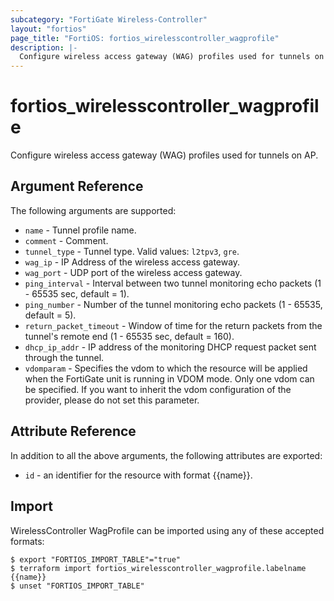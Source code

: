 ```yaml
---
subcategory: "FortiGate Wireless-Controller"
layout: "fortios"
page_title: "FortiOS: fortios_wirelesscontroller_wagprofile"
description: |-
  Configure wireless access gateway (WAG) profiles used for tunnels on AP.
---
```


# fortios_wirelesscontroller_wagprofile
Configure wireless access gateway (WAG) profiles used for tunnels on AP.

## Argument Reference

The following arguments are supported:

* `name` - Tunnel profile name.
* `comment` - Comment.
* `tunnel_type` - Tunnel type. Valid values: `l2tpv3`, `gre`.
* `wag_ip` - IP Address of the wireless access gateway.
* `wag_port` - UDP port of the wireless access gateway.
* `ping_interval` - Interval between two tunnel monitoring echo packets (1 - 65535 sec, default = 1).
* `ping_number` - Number of the tunnel monitoring echo packets (1 - 65535, default = 5).
* `return_packet_timeout` - Window of time for the return packets from the tunnel's remote end (1 - 65535 sec, default = 160).
* `dhcp_ip_addr` - IP address of the monitoring DHCP request packet sent through the tunnel.
* `vdomparam` - Specifies the vdom to which the resource will be applied when the FortiGate unit is running in VDOM mode. Only one vdom can be specified. If you want to inherit the vdom configuration of the provider, please do not set this parameter.


## Attribute Reference

In addition to all the above arguments, the following attributes are exported:
* `id` - an identifier for the resource with format {{name}}.

## Import

WirelessController WagProfile can be imported using any of these accepted formats:
```
$ export "FORTIOS_IMPORT_TABLE"="true"
$ terraform import fortios_wirelesscontroller_wagprofile.labelname {{name}}
$ unset "FORTIOS_IMPORT_TABLE"
```
